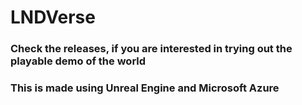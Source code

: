 # LNDVerse

### Check the releases, if you are interested in trying out the playable demo of the world
### This is made using Unreal Engine and Microsoft Azure 
